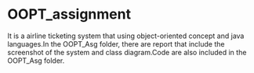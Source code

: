 # OOPT_assignment

It is a airline ticketing system that using object-oriented concept and java languages.In the OOPT_Asg folder, there are report that include the screenshot of the system and class diagram.Code are also included in the OOPT_Asg folder.
